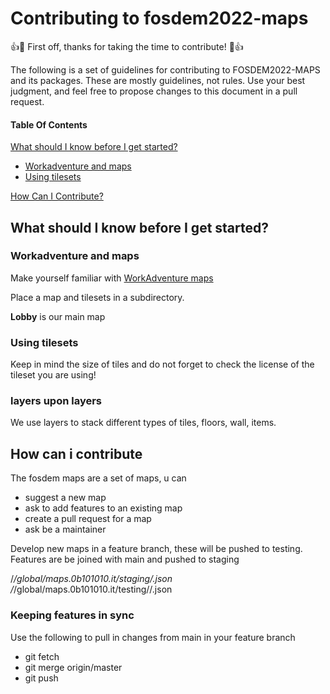# Contributing to fosdem2022-maps

:+1::tada: First off, thanks for taking the time to contribute! :tada::+1:

The following is a set of guidelines for contributing to FOSDEM2022-MAPS and its packages. These are mostly guidelines, not rules. Use your best judgment, and feel free to propose changes to this document in a pull request.

#### Table Of Contents

[What should I know before I get started?](#what-should-i-know-before-i-get-started)
  * [Workadventure and maps](#workadventure-and-maps)
  * [Using tilesets](#using-tilesets)

[How Can I Contribute?](#how-can-i-contribute)



## What should I know before I get started?

### Workadventure and maps

Make yourself familiar with [WorkAdventure maps](https://workadventu.re/map-building/wa-maps.md)

Place a map and tilesets in a subdirectory.

**Lobby** is our main map

### Using tilesets

Keep in mind the size of tiles and do not forget to check the license of the tileset you are using!

### layers upon layers

We use layers to stack different types of tiles, floors, wall, items. 

## How can i contribute

The fosdem maps are a set of maps, u can
* suggest a new map
* ask to add  features to an existing map 
* create a pull request for a map
* ask be a maintainer

Develop new maps in a feature branch, these will be pushed to testing.
Features are be joined with main and pushed to staging

/_/global/maps.0b101010.it/staging/<mapname >.json
/_/global/maps.0b101010.it/testing/<branch name>/<map name>.json

### Keeping features in sync

Use the following to pull in changes from main in your feature branch

* git fetch
* git merge origin/master
* git push
